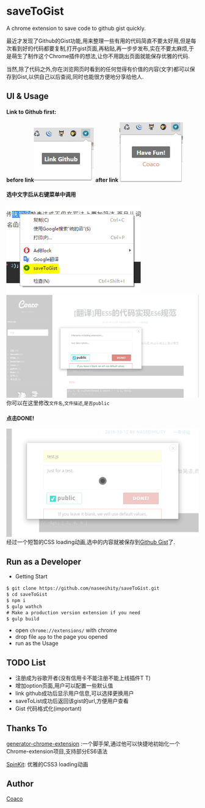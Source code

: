# saveToGist
A chrome extension to save code to github gist quickly.

最近才发现了Github的Gist功能,用来整理一些有用的代码简直不要太好用,但是每次看到好的代码都要复制,打开gist页面,再粘贴,再一步步发布,实在不要太麻烦,于是萌生了制作这个Chrome插件的想法,让你不用跳出页面就能保存优雅的代码.

当然,除了代码之外,你在浏览网页时看到的任何觉得有价值的内容(文字)都可以保存到Gist,以供自己以后查阅,同时也能很方便地分享给他人.

## UI & Usage

#### Link to Github first:
**before link**![](./img/readme1.png)  **after link** ![](./img/readme2.png)

#### 选中文字后从右键菜单中调用
![](./img/readme3.png)
![](./img/readme4.png)
你可以在这里修改`文件名`,`文件描述`,`是否public`

#### 点击DONE!
![](./img/readme5.png)
经过一个短暂的CSS loading动画,选中的内容就被保存到[Github Gist](https://gist.github.com/)了.

## Run as a Developer
- Getting Start
```
$ git clone https://github.com/naseeihity/saveToGist.git
$ cd saveToGist
$ npm i
$ gulp wathch
# Make a production version extension if you need
$ gulp build
```

- open `chrome://extensions/` with chrome
- drop file `app` to the page you opened
- run as the Usage

## TODO List
- 注册成为谷歌开者(没有信用卡不能注册不能上线插件T T)
- 增加option页面,用户可以配置一些默认值
- link github成功后显示用户信息,可以选择更换用户
- saveToList成功后返回该gist的url,方便用户查看
- Gist 代码格式化(important)

## Thanks To
[generator-chrome-extension](https://github.com/yeoman/generator-chrome-extension) :一个脚手架,通过他可以快捷地初始化一个Chrome-extension项目,支持部分ES6语法

[SpinKit](https://github.com/tobiasahlin/SpinKit): 优雅的CSS3 loading动画

## Author
[Coaco](http://www.gaococ.com/)